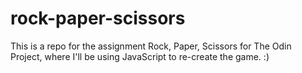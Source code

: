 # rock-paper-scissors

This is a repo for the assignment Rock, Paper, Scissors for The Odin Project, where I'll be using JavaScript to re-create the game. :)